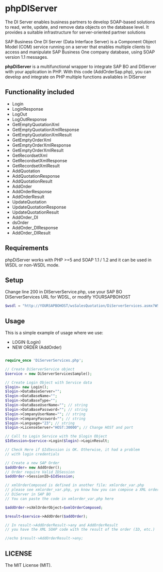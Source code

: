 # phpDIServer

The DI Server enables business partners to develop SOAP-based solutions to read, write, update, and remove data objects on the database level. It provides a suitable infrastructure for server-oriented partner solutions

SAP Business One DI Server (Data Interface Server) is a Component Object Model (COM) service running on a server that enables multiple clients to access and manipulate SAP Business One company database, using SOAP version 1.1 messages.

**phpDiServer** is a multifunctional  wrapper to integrate SAP BO and DIServer with your application in PHP.
With this code (AddOrderSap.php), you can develop and integrate on PHP multiple functions avaliables in DIServer

## Functionality included

-  Login 
-  LoginResponse 
-  LogOut 
-  LogOutResponse 
-  GetEmptyQuotationXml  
-  GetEmptyQuotationXmlResponse  
-  GetEmptyQuotationXmlResult  
-  GetEmptyOrderXml  
-  GetEmptyOrderXmlResponse  
-  GetEmptyOrderXmlResult  
-  GetRecordsetXml  
-  GetRecordsetXmlResponse  
-  GetRecordsetXmlResult  
-  AddQuotation  
-  AddQuotationResponse 
-  AddQuotationResult  
-  AddOrder  
-  AddOrderResponse  
-  AddOrderResult  
-  UpdateQuotation  
-  UpdateQuotationResponse  
-  UpdateQuotationResult  
-  AddOrder_DI  
-  dsOrder  
-  AddOrder_DIResponse 
-  AddOrder_DIResult   

## Requirements

phpDiServer works with PHP >=5 and SOAP 1.1 / 1.2 and it can be used in WSDL or non-WSDL mode. 

## Setup

Change line 200 in DIServerService.php, use your SAP BO DiServerServices URL for WDSL, or modify YOURSAPBOHOST

 ```php
$wsdl = "http://YOURSAPBOHOST/wsSalesQuotation/DiServerServices.asmx?WSDL"
```

## Usage

This is a simple example of usage where we use:

- LOGIN  (Login)
- NEW ORDER (AddOrder)


 ```php

require_once 'DiServerServices.php';

// Create DiServerService object
$service = new DiServerServicesSample();

// Create Login Object with Service data
$login= new Login();
$login->DataBaseServer="";
$login->DataBaseName="";
$login->DataBaseType="";
$login->DataBaseUserName=""; // string
$login->DataBasePassword=""; // string
$login->CompanyUserName=""; // string
$login->CompanyPassword=""; // string
$login->Language="23"; // string
$login->LicenseServer="HOST:30000"; // Change HOST and port

// Call to Login Service with the $login Object
$IdSession=$service->Login($login)->LoginResult;

// Check Here if $IdSession is OK. Otherwise, it had a problem 
// with login credentials

// Create a new SAP Order
$addOrder= new AddOrder();
// Order require Valid IDSession
$addOrder->SessionID=$IdSession;

// xmlOrderComposed is defined in another file: xmlorder_var.php 
// please see xmlorder_var.php, yo know how you can compose a XML order for 
// DiServer in SAP BO
// You can paste the code in xmlorder_var.php here 

$addOrder->sXmlOrderObject=$xmlOrderComposed;

$result=$service->AddOrder($addOrder);

// In result->AddOrderResult->any and AddOrderResult 
// you have the XML SOAP code with the result of the order (ID, etc.)

//echo $result->AddOrderResult->any;


```

## LICENSE

The MIT License (MIT).
